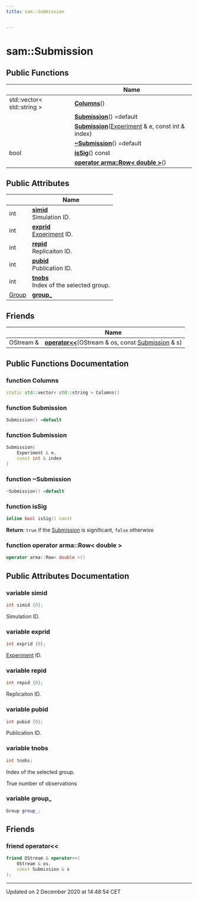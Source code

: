 ```yaml
---
title: sam::Submission


---
```


# sam::Submission



















## Public Functions

|                | Name           |
| -------------- | -------------- |
| std::vector< std::string > | **[Columns](/doxygen/Classes/classsam_1_1_submission/#function-columns)**()  |
|  | **[Submission](/doxygen/Classes/classsam_1_1_submission/#function-submission)**() =default  |
|  | **[Submission](/doxygen/Classes/classsam_1_1_submission/#function-submission)**([Experiment](/doxygen/Classes/classsam_1_1_experiment/) & e, const int & index)  |
|  | **[~Submission](/doxygen/Classes/classsam_1_1_submission/#function-~submission)**() =default  |
| bool | **[isSig](/doxygen/Classes/classsam_1_1_submission/#function-issig)**() const  |
|  | **[operator arma::Row< double >](/doxygen/Classes/classsam_1_1_submission/#function-operator-armarow<-double->)**()  |


## Public Attributes

|                | Name           |
| -------------- | -------------- |
| int | **[simid](/doxygen/Classes/classsam_1_1_submission/#variable-simid)** <br>Simulation ID.  |
| int | **[exprid](/doxygen/Classes/classsam_1_1_submission/#variable-exprid)** <br>[Experiment](/doxygen/Classes/classsam_1_1_experiment/) ID.  |
| int | **[repid](/doxygen/Classes/classsam_1_1_submission/#variable-repid)** <br>Replicaiton ID.  |
| int | **[pubid](/doxygen/Classes/classsam_1_1_submission/#variable-pubid)** <br>Publication ID.  |
| int | **[tnobs](/doxygen/Classes/classsam_1_1_submission/#variable-tnobs)** <br>Index of the selected group.  |
| [Group](/doxygen/Classes/classsam_1_1_group/) | **[group_](/doxygen/Classes/classsam_1_1_submission/#variable-group_)**  |


## Friends

|                | Name           |
| -------------- | -------------- |
| OStream & | **[operator<<](/doxygen/Classes/classsam_1_1_submission/#friend-operator<<)**(OStream & os, const [Submission](/doxygen/Classes/classsam_1_1_submission/) & s)  |












## Public Functions Documentation

### function Columns

```cpp
static std::vector< std::string > Columns()
```





























### function Submission

```cpp
Submission() =default
```





























### function Submission

```cpp
Submission(
    Experiment & e,
    const int & index
)
```





























### function ~Submission

```cpp
~Submission() =default
```





























### function isSig

```cpp
inline bool isSig() const
```








**Return**: `true` if the [Submission](/doxygen/Classes/classsam_1_1_submission/) is significant, `false` otherwise 





















### function operator arma::Row< double >

```cpp
operator arma::Row< double >()
```































## Public Attributes Documentation

### variable simid

```cpp
int simid {0};
```

Simulation ID. 




























### variable exprid

```cpp
int exprid {0};
```

[Experiment](/doxygen/Classes/classsam_1_1_experiment/) ID. 




























### variable repid

```cpp
int repid {0};
```

Replicaiton ID. 




























### variable pubid

```cpp
int pubid {0};
```

Publication ID. 




























### variable tnobs

```cpp
int tnobs;
```

Index of the selected group. 


























True number of observations 


### variable group_

```cpp
Group group_;
```































## Friends

### friend operator<<

```cpp
friend OStream & operator<<(
    OStream & os,
    const Submission & s
);
```































-------------------------------

Updated on  2 December 2020 at 14:48:54 CET